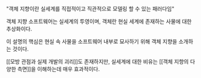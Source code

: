 "객체 지향이란 실세계를 직접적이고 직관적으로 모델링 할 수 있는 패러다임"

객체 지향 소프트웨어는 실세계의 투영이며,
객체란 현실 세계에 존재하는 사물에 대한 추상화이다.

이 설명의 핵심은 현실 속 사물을 소프트웨어 내부로 묘사하기 위해
객체 지향을 소개하는 것이다.

[[모방 관점과 실제 개발의 괴리]]도 존재하지만,
실세계에 대한 비유는 [[객체 지향의 다양한 측면]]을 이해하는데 매우 효과적이다.


